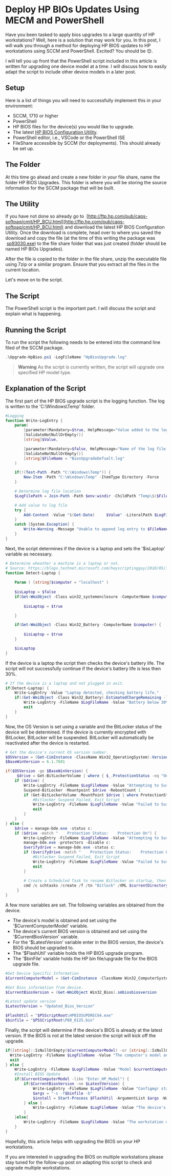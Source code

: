 # Deploy HP BIOs Updates Using MECM and PowerShell

Have you been tasked to apply bios upgrades to a large quantity of HP workstations? Well, here is a solution that may work for you. In this post, I will walk you through a method for deploying HP BIOS updates to HP workstations using SCCM and PowerShell. Excited? You should be 😊.

I will tell you up front that the PowerShell script included in this article is written for upgrading one device model at a time. I will discuss how to easily adapt the script to include other device models in a later post.

## Setup

Here is a list of things you will need to successfully implement this in your environment:

- SCCM, 1710 or higher
- PowerShell
- HP BIOS files for the device(s) you would like to upgrade.
- The latest [HP BIOS Configuration Utility](http://ftp.hp.com/pub/caps-softpaq/cmit/HP_BCU.html).
- PowerShell editor, i.e., VSCode or the PowerShell ISE
- FileShare accessible by SCCM (for deployments). This should already be set up.

## The Folder

At this time go ahead and create a new folder in your file share, name the folder HP BIOS Upgrades. This folder is where you will be storing the source information for the SCCM package that will be built.

## The Utility

If you have not done so already go to  [http://ftp.hp.com/pub/caps-softpaq/cmit/HP_BCU.html](http://ftp.hp.com/pub/caps-softpaq/cmit/HP_BCU.html) and download the latest HP BIOS Configuration Utility. Once the download is complete, head over to where you saved the download and copy the file (at the time of this writing the package was  [sp93030.exe](https://ftp.hp.com/pub/softpaq/sp93001-93500/sp93030.exe)) to the file share folder that was just created (folder should be named HP BIOs Upgrades).

After the file is copied to the folder in the file share, unzip the executable file using 7zip or a similar program. Ensure that you extract all the files in the current location.

Let's move on to the script.

## The Script

The PowerShell script is the important part. I will discuss the script and explain what is happening.

## Running the Script

To run the script the following needs to be entered into the command line filed of the SCCM package.

```powershell
.\Upgrade-HpBios.ps1 -LogFileName "HpBiosUpgrade.log"
```

> **Warning** As the script is currently written, the script will upgrade one specified HP model type.

## Explanation of the Script

The first part of the HP BIOS upgrade script is the logging function. The log is written to the 'C:\Windows\Temp\' folder.

```powershell
#Logging
function Write-LogEntry {
    param(
        [parameter(Mandatory=$true, HelpMessage="Value added to the log file.")]
        [ValidateNotNullOrEmpty()]
        [string]$Value,

        [parameter(Mandatory=$false, HelpMessage="Name of the log file that the entry will written to.")]
        [ValidateNotNullOrEmpty()]
        [string]$FileName = "BiosUpgradeDefualt.log"
    )

    if(!(Test-Path -Path "C:\Windows\Temp")) {
        New-Item -Path "C:\Windows\Temp" -ItemType Directory -Force
    }

    # Determine log file location
    $LogFilePath = Join-Path -Path $env:windir -ChildPath "Temp\$($FileName)"

    # Add value to log file
    try {
        Add-Content -Value "$(Get-Date)     $Value" -LiteralPath $LogFilePath -ErrorAction Stop
    }
    catch [System.Exception] {
        Write-Warning -Message "Unable to append log entry to $FileName file"
    }
}
```

Next, the script determines if the device is a laptop and sets the '$isLaptop' variable as necessary.

```powershell
# Determine wheather a machine is a laptop or not. 
# Source: https://blogs.technet.microsoft.com/heyscriptingguy/2010/05/15/hey-scripting-guy-weekend-scripter-how-can-i-use-wmi-to-detect-laptops/
function Detect-Laptop {
    
    Param ( [string]$computer = "localhost" )
    
    $isLaptop = $false
    if(Get-WmiObject -Class win32_systemenclosure -ComputerName $computer | Where-Object { $_.ChassisTypes -eq 9 -or $_.ChassisTypes -eq 10 -or $_.ChassisTypes -eq 14 }) {
        
        $isLaptop = $true

    }

    if(Get-WmiObject -Class Win32_Battery -ComputerName $computer) {
        
        $isLaptop = $true
    }

    $isLaptop    
}
```

If the device is a laptop the script then checks the device's battery life. The script will not successfully continue if the device's battery life is less then 30%.

```powershell
# If the device is a laptop and not plugged in exit. 
if(Detect-Laptop) {
    Write-LogEntry -Value "Laptop detected, checking battery life."
    if((Get-WmiObject -Class Win32_Battery).EstimatedChargeRemaining -le 30) {
        Write-LogEntry -FileName $LogFileName -Value "Battery below 30%, canceling BIOS Upgrade...this time."
        exit
    }
}
```

Now, the OS Version is set using a variable and the BitLocker status of the device will be determined. If the device is currently encrypted with BitLocker, BitLocker will be suspended. BitLocker will automatically be reactivated after the device is restarted.

```powershell
# Get the device's current OS version number. 
$OSVersion = (Get-CimInstance -ClassName Win32_OperatingSystem).Version
$BaseWinVersion = 6.1.7601

if($OSVersion -ge $BaseWinVersion) {
     $drive = Get-BitLockerVolume | where { $_.ProtectionStatus -eq "On" -and $_.VolumeType -eq "OperatingSystem" }
    if ($drive) {
        Write-LogEntry -FileName $LogFileName -Value "Attempting to Suspend Bitlocker on drive $drive."
        Suspend-BitLocker -Mountpoint $drive -RebootCount 1
        if (Get-BitLockerVolume -MountPoint $drive | where ProtectionStatus -eq "On") {
            #Bitlocker Suspend Failed, Exit Script
            Write-LogEntry -FileName $LogFileName -Value "Failed to Suspend Bitlocker on drive $drive , Exiting." -Process FAILED
            exit
        }
    }
} else {
    $drive = manage-bde.exe -status c:
    if ($drive -match "    Protection Status:    Protection On") {
        Write-LogEntry -FileName $LogFileName -Value "Attempting to Suspend Bitlocker on drive C: ."
        manage-bde.exe -protectors -disable c:
        $verifydrive = manage-bde.exe -status c:
        if ($verifydrive -match "    Protection Status:    Protection On") {
            #Bitlocker Suspend Failed, Exit Script
            Write-LogEntry -FileName $LogFileName -Value "Failed to Suspend Bitlocker on drive C: , Exiting."
            exit
        }
      
        # Create a Scheduled Task to resume Bitlocker on startup, then remove
        cmd /c schtasks /create /f /tn "Bitlock" /XML $currentDirectory\sTask_Details.xml
     }
}
```

A few more variables are set. The following variables are obtained from the device.

- The device's model is obtained and set using the '$CurrentComputerModel' variable.
- The device's current BIOS version is obtained and set using the '$CurrentBiosVersion' variable.
- For the '$LatestVersion' variable enter in the BIOS version, the device's BIOS should be upgraded to.
- The '$FlashUtil' variable holds the HP BIOS upgrade program.
- The '$binFile' variable holds the HP bin file/upgrade file for the BIOS upgrade file.

```powershell
#Get Device Specific Information
$CurrentComputerModel = (Get-CimInstance -ClassName Win32_ComputerSystem).Model

#Get Bios information from device. 
$CurrentBiosVersion = (Get-WmiObject Win32_Bios).smbiosbiosversion

#Latest update version
$LatestVersion = "Updated_Bios_Version"

$FlashUtil = "$PSScriptRoot\HPBIOSUPDREC64.exe"
$binfile = "$PSSCriptRoot\P80_0125.bin"
```

Finally, the script will determine if the device's BIOS is already at the latest version. If the BIOS is not at the latest version the script will kick off the upgrade.

```powershell
if([string]::IsNullOrEmpty($CurrentComputerModel) -or [string]::IsNullOrEmpty($CurrentBiosVersion)) {
  Write-LogEntry -FileName $LogFileName -Value "The computer's model and/or Bios version could not be detected."
  exit
} else {
    Write-LogEntry -FileName $LogFileName -Value "Model $currentComputerModel found and $CurrentBiosVersion detected."
    #Install BIOS Update
    if($CurrentComputerModel -like "Enter_HP_Model") {
        if($CurrentBiosVersion -ne $LatestVersion) {
            Write-LogEntry -FileName $LogFileName -Value "Configmgr starting BIOS Update and rebooting." -Process SETUP
            $args = "-s -f$binfile -b"
            $install = Start-Process $FlashUtil -ArgumentList $args -Wait
        } else {
            Write-LogEntry -FileName $LogFileName -Value "The device's bios version is $CurrentBiosVersion, which is the latest bios version, $LatestVersion."
        }   
    }else{
        Write-LogEntry -FileName $LogFileName -Value "The workstation model number is $CurrentComputerModel and not an HP EliteBook x360 1030 G2. The bios update cannot run on this device."
    }
}
```

Hopefully, this article helps with upgrading the BIOS on your HP workstations.

If you are interested in upgrading the BIOS on multiple workstations please stay tuned for the follow-up post on adapting this script to check and upgrade multiple workstations.

